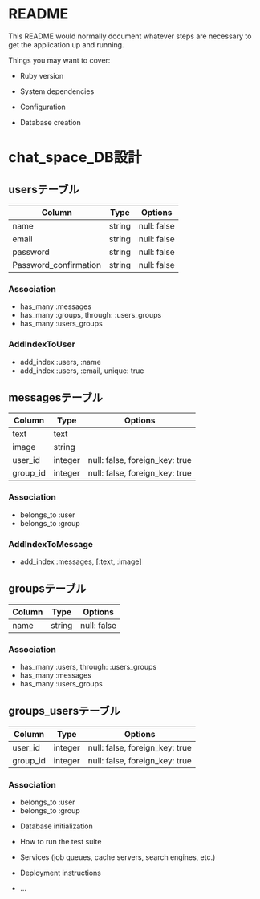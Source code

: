 # README

This README would normally document whatever steps are necessary to get the
application up and running.

Things you may want to cover:

* Ruby version

* System dependencies

* Configuration

* Database creation

# chat_space_DB設計
## usersテーブル
|Column|Type|Options|
|------|----|-------|
|name|string|null: false|
|email|string|null: false|
|password|string|null: false|
|Password_confirmation|string|null: false|
### Association
- has_many :messages
- has_many :groups, through:  :users_groups
- has_many :users_groups
### AddIndexToUser
- add_index :users, :name
- add_index :users, :email, unique: true


## messagesテーブル
|Column|Type|Options|
|------|----|-------|
|text|text|
|image|string|
|user_id|integer|null: false, foreign_key: true|
|group_id|integer|null: false, foreign_key: true|
### Association
- belongs_to :user
- belongs_to :group
### AddIndexToMessage
- add_index :messages, [:text, :image]

## groupsテーブル
|Column|Type|Options|
|------|----|-------|
|name|string|null: false|
### Association
- has_many :users,   through:  :users_groups
- has_many :messages  
- has_many :users_groups 


## groups_usersテーブル
|Column|Type|Options|
|------|----|-------|
|user_id|integer|null: false, foreign_key: true|
|group_id|integer|null: false, foreign_key: true|
### Association
- belongs_to :user
- belongs_to :group

* Database initialization

* How to run the test suite

* Services (job queues, cache servers, search engines, etc.)

* Deployment instructions

* ...
